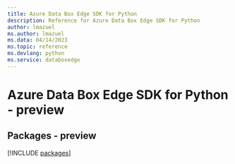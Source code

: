 ```yaml
---
title: Azure Data Box Edge SDK for Python
description: Reference for Azure Data Box Edge SDK for Python
author: lmazuel
ms.author: lmazuel
ms.data: 04/14/2023
ms.topic: reference
ms.devlang: python
ms.service: databoxedge
---
```

# Azure Data Box Edge SDK for Python - preview
## Packages - preview
[!INCLUDE [packages](data-box-edge-index.md)]
